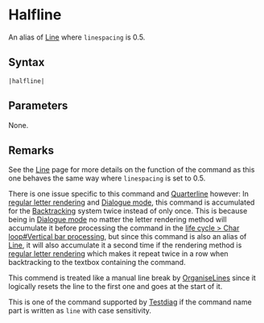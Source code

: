 # Halfline

An alias of [Line](Line.md) where `linespacing` is 0.5.

## Syntax

````
|halfline|
````

## Parameters

None.

## Remarks

See the [Line](Line.md) page for more details on the function of the command as this one behaves the same way where `linespacing` is set to 0.5.

There is one issue specific to this command and [Quarterline](Quarterline.md) however: In [regular letter rendering](../../Life%20Cycle/letter%20rendering/regular%20letter%20rendering.md) and [Dialogue mode](../../Dialogue%20mode.md), this command is accumulated for the [Backtracking](../../Related%20Systems/Backtracking.md) system twice instead of only once. This is because being in [Dialogue mode](../../Dialogue%20mode.md) no matter the letter rendering method will accumulate it before processing the command in the [life cycle > Char loop#Vertical bar processing](../../life%20cycle.md#char-loop-vertical-bar-processing), but since this command is also an alias of [Line](Line.md), it will also accumulate it a second time if the rendering method is [regular letter rendering](../../Life%20Cycle/letter%20rendering/regular%20letter%20rendering.md) which makes it repeat twice in a row when backtracking to the textbox containing the command.

This commend is treated like a manual line break by [OrganiseLines](../../Related%20Systems/Automatic%20Line%20Breaks/OrganiseLines.md) since it logically resets the line to the first one and goes at the start of it.

This is one of the command supported by [Testdiag](Testdiag.md) if the command name part is written as `line` with case sensitivity.
